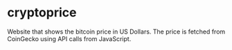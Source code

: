 # cryptoprice

Website that shows the bitcoin price in US Dollars. The price is fetched from CoinGecko using API calls from JavaScript.
